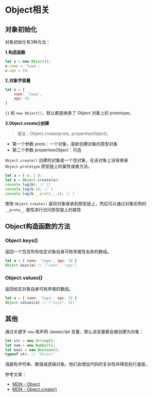 # Object相关

## 对象初始化

对象初始化有3种方法：

**1.构造函数**

```js
let o = new Object();
o.name = 'luya';
o.age = 18;
```

**2.对象字面量**

```js
let o = {
    name: 'luya',
    age: 18
}
```

`{}` 和 `new Object()`，默认都是继承了 Object 对象上的 prototype。

**3.Object.create()创建**

> 语法：Object.create(proto, propertiesObject);

* 第一个参数 proto：一个对象，是新创建对象的原型对象
* 第二个参数 propertiesObject：可选

`Object.create()` 创建的对象是一个空对象，在该对象上没有继承 `Object.prototype` 原型链上的属性或者方法。

```js
let a = { x: 1 };
let b = Object.create(a);
console.log(b); // {}
console.log(b.x); // 1
console.log(b.__proto__.x); // 1
```

使用 `Object.create()` 是将对象继承到原型链上，然后可以通过对象实例的 `__proto__` 属性进行访问原型链上的属性

## Object构造函数的方法

### Object.keys()

返回一个包含所有给定对象自身可枚举属性名称的数组。

```js
let a = { name: 'luya', age: 18 }
Object.keys(a) // ["name", "age"]
```

### Object.values()

返回给定对象自身可枚举值的数组。

```js
let a = { name: 'luya', age: 18 }
Object.values(a) // ["luya", 18]
```

## 其他

通过关键字 `new` 来声明 Javascript 变量，那么该变量都会被创建为对象：

```js
let str = new String();
let num = new Number();
let bool = new Boolean();
typeof str; // "Object"
```

请避免字符串、数值或逻辑对象。他们会增加代码的复杂性并降低执行速度。

参考文章：
* [MDN - Object](https://developer.mozilla.org/zh-CN/docs/Web/JavaScript/Reference/Global_Objects/Object)
* [MDN - Object.create()](https://developer.mozilla.org/zh-CN/docs/Web/JavaScript/Reference/Global_Objects/Object/create)
